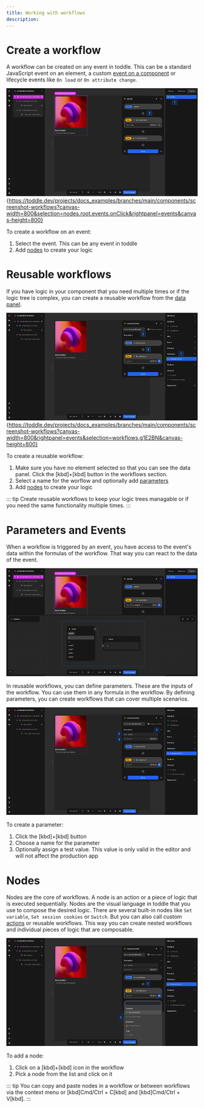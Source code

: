 ```yaml
---
title: Working with workflows
description:
---
```


# Create a workflow
A workflow can be created on any event in toddle. This can be a standard JavaScript event on an element, a custom [event on a component](/components/interface-and-lifecycle/#setting-up-events) or lifecycle events like `On load` or `On attribute change`.

![Create a workflow|16/9](create-workflow-on-event.webp){https://toddle.dev/projects/docs_examples/branches/main/components/screenshot-workflows?canvas-width=800&selection=nodes.root.events.onClick&rightpanel=events&canvas-height=800}

To create a workflow on an event:
1. Select the event. This can be any event in toddle
2. Add [nodes](#nodes) to create your logic

# Reusable workflows
If you have logic in your component that you need multiple times or if the logic tree is complex, you can create a reusable workflow from the [data panel](/the-editor/data-panel#workflows). 

![Create reusable workflow|16/9](create-reusable-workflow.webp){https://toddle.dev/projects/docs_examples/branches/main/components/screenshot-workflows?canvas-width=800&rightpanel=events&selection=workflows.g1E2BN&canvas-height=800}

To create a reusable workflow:
1. Make sure you have no element selected so that you can see the data panel. Click the [kbd]+[kbd] button in the workflows section.
2. Select a name for the worflow and optionally add [parameters](#parameters-and-events)
3. Add [nodes](#nodes) to create your logic

::: tip
Create reusable workflows to keep your logic trees managable or if you need the same functionality multiple times.
:::

# Parameters and Events
When a workflow is triggered by an event, you have access to the event's data within the formulas of the workflow. That way you can react to the data of the event.

![Use event data|16/9](workflow-event-data.webp)

In reusable workflows, you can define parameters. These are the inputs of the workflow. You can use them in any formula in the workflow. By defining parameters, you can create workflows that can cover multiple scenarios.

![Create parameters|16/9](workflow-parameters.webp)

To create a parameter:
1. Click the [kbd]+[kbd] button
2. Choose a name for the parameter
3. Optionally assign a test value. This value is only valid in the editor and will not affect the production app

# Nodes
Nodes are the core of workflows. A node is an action or a piece of logic that is executed sequentially. Nodes are the visual language in toddle that you use to compose the desired logic. There are several built-in nodes like `Set variable`, `Set session cookies` or `Switch`. But you can also call custom [actions](/actions/overview) or reusable workflows. This way you can create nested workflows and individual pieces of logic that are composable.

![Create nodes|16/9](create-workflow-node.webp)

To add a node:
1. Click on a [kbd]+[kbd] icon in the workflow
2. Pick a node from the list and click on it

::: tip
You can copy and paste nodes in a workflow or between workflows via the context menu or [kbd]Cmd/Ctrl + C[kbd] and [kbd]Cmd/Ctrl + V[kbd].
:::
